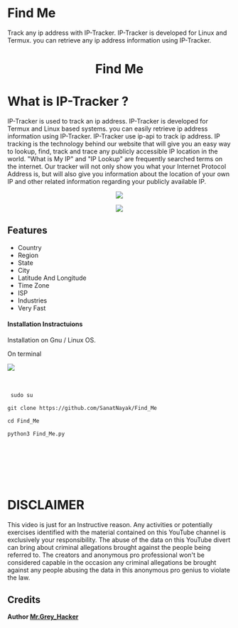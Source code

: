 # Find Me
Track any ip address with IP-Tracker. IP-Tracker is developed for Linux and Termux. you can retrieve any ip address information using IP-Tracker.
<h1 align="center"> Find Me </h1>
 
 # What is IP-Tracker ?
IP-Tracker is used to track an ip address. IP-Tracker is developed for Termux and Linux based systems. you can easily retrieve ip address information using IP-Tracker. IP-Tracker use ip-api to track ip address.
 IP tracking is the technology behind our website that will give you an easy way to lookup, find, track and trace any publicly accessible IP location in the world.
"What is My IP" and "IP Lookup" are frequently searched terms on the internet. Our tracker will not only show you what your Internet Protocol Address is, but will also give you information about the location of your own IP and other related information regarding your publicly available IP.

<p align="center">
<img src="SSK/SK.png">  </br>
</p>
<p align="center">
<img src="SSK/ssk.png">  </br>
</p>

## Features
- Country
- Region
- State
- City
- Latitude And Longitude
- Time Zone
- ISP
- Industries 
- Very Fast 

<h4> Installation Instractuions </h4>


Installation on Gnu / Linux OS. </br>

On terminal </br>

<img src="SSK/grey.png"> <br/> <br/> <br/>

```diff
 sudo su 
```

```diff
git clone https://github.com/SanatNayak/Find_Me
```

```diff
cd Find_Me
```

```diff
python3 Find_Me.py
```

</br> </br>

</br> </br>

# DISCLAIMER
This video is just for an Instructive reason. Any activities or potentially exercises identified with the material contained on this YouTube channel is exclusively your responsibility. The abuse of the data on this YouTube divert can bring about criminal allegations brought against the people being referred to. The creators and anonymous pro professional won't be considered capable in the occasion any criminal allegations be brought against any people abusing the data in this anonymous pro genius to violate the law.

## Credits

<b> Author <a href="https://www.facebook.com/mrgreyhacker">Mr.Grey_Hacker</a>

</p>


